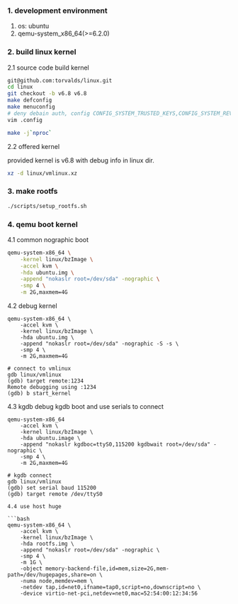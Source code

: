 ### 1. development environment

1. os: ubuntu
2. qemu-system_x86_64(>=6.2.0)

### 2. build linux kernel

2.1 source code build kernel

```bash
git@github.com:torvalds/linux.git
cd linux
git checkout -b v6.8 v6.8
make defconfig
make menuconfig
# deny debain auth, config CONFIG_SYSTEM_TRUSTED_KEYS,CONFIG_SYSTEM_REVOCATION_KEYS to ""
vim .config

make -j`nproc`
```

2.2 offered kernel

provided kernel is v6.8 with debug info in linux dir.

```bash
xz -d linux/vmlinux.xz
```

### 3. make rootfs

```bash
./scripts/setup_rootfs.sh
```

### 4. qemu boot kernel

4.1 common nographic boot
```bash
qemu-system-x86_64 \
    -kernel linux/bzImage \
    -accel kvm \
    -hda ubuntu.img \
    -append "nokaslr root=/dev/sda" -nographic \
    -smp 4 \
    -m 2G,maxmem=4G
```

4.2 debug kernel

```
qemu-system-x86_64 \
    -accel kvm \
    -kernel linux/bzImage \
    -hda ubuntu.img \
    -append "nokaslr root=/dev/sda" -nographic -S -s \
    -smp 4 \
    -m 2G,maxmem=4G

# connect to vmlinux
gdb linux/vmlinux
(gdb) target remote:1234
Remote debugging using :1234
(gdb) b start_kernel    
```

4.3 kgdb debug
kgdb boot and use serials to connect
```
qemu-system-x86_64
    -accel kvm \    
    -kernel linux/bzImage \
    -hda ubuntu.image \
    -append "nokaslr kgdboc=ttyS0,115200 kgdbwait root=/dev/sda" -nographic \
    -smp 4 \
    -m 2G,maxmem=4G

# kgdb connect
gdb linux/vmlinux  
(gdb) set serial baud 115200
(gdb) target remote /dev/ttyS0

4.4 use host huge

```bash
qemu-system-x86_64 \
    -accel kvm \
    -kernel linux/bzImage \
    -hda rootfs.img \
    -append "nokaslr root=/dev/sda" -nographic \
    -smp 4 \
	-m 1G \
    -object memory-backend-file,id=mem,size=2G,mem-path=/dev/hugepages,share=on \
    -numa node,memdev=mem \
    -netdev tap,id=net0,ifname=tap0,script=no,downscript=no \
    -device virtio-net-pci,netdev=net0,mac=52:54:00:12:34:56
```
